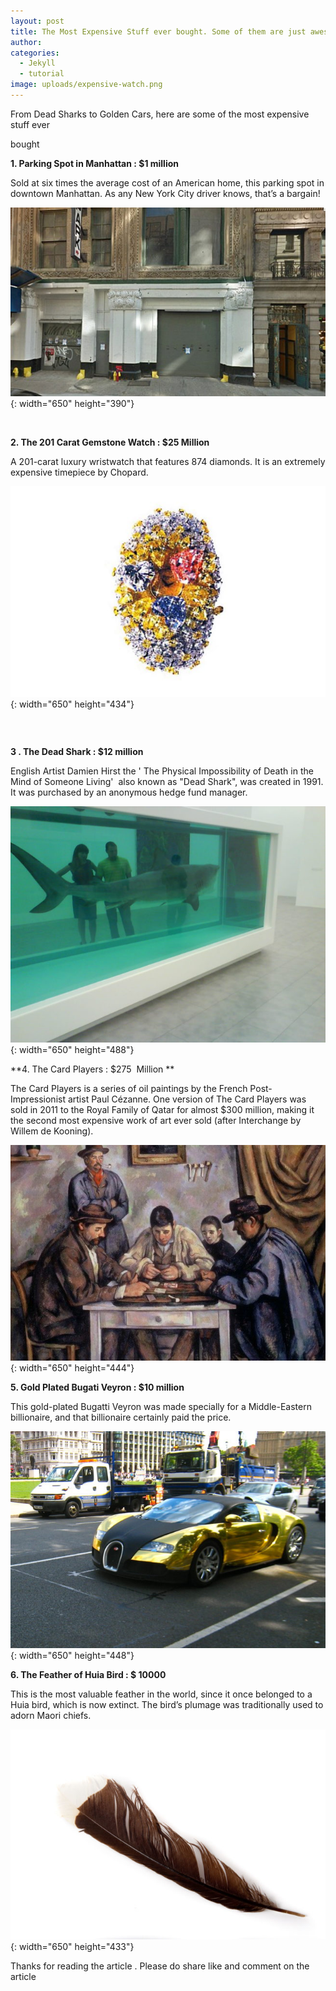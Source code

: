 ```yaml
---
layout: post
title: The Most Expensive Stuff ever bought. Some of them are just awesome
author:
categories:
  - Jekyll
  - tutorial
image: uploads/expensive-watch.png
---
```


From Dead Sharks to Golden Cars, here are some of the most expensive stuff ever

bought

**1\. Parking Spot in Manhattan : $1 million**

Sold at six times the average cost of an American home, this parking spot in downtown Manhattan. As any New York City driver knows, that’s a bargain\!

![](/uploads/manhattan-parking-spot.jpeg){: width="650" height="390"}

&nbsp;

**2\. The 201 Carat Gemstone Watch : $25 Million**

A 201-carat luxury wristwatch that features 874 diamonds. It is an extremely expensive timepiece by Chopard.

![](/uploads/expensive-watch.jpeg){: width="650" height="434"}

### &nbsp;

**3 . The Dead Shark : $12 million**

English Artist Damien Hirst the ' The Physical Impossibility of Death in the Mind of Someone Living'&nbsp; also known as "Dead Shark", was created in 1991. It was purchased by an anonymous hedge fund manager.

![](/uploads/the-dead-shark.jpeg){: width="650" height="488"}

\*\*4. The Card Players : $275&nbsp; Million \*\*

The Card Players is a series of oil paintings by the French Post-Impressionist artist Paul C&eacute;zanne. One version of The Card Players was sold in 2011 to the Royal Family of Qatar for almost $300 million, making it the second most expensive work of art ever sold (after Interchange by Willem de Kooning).

![](/uploads/the-card-players.jpeg){: width="650" height="444"}

**5\. Gold Plated Bugati Veyron : $10 million**

This gold-plated Bugatti Veyron was made specially for a Middle-Eastern billionaire, and that billionaire certainly paid the price.

![](/uploads/bugati-veyron.jpeg){: width="650" height="448"}

**6\. The Feather of Huia Bird : $ 10000**

This is the most valuable feather in the world, since it once belonged to a Huia bird, which is now extinct. The bird’s plumage was traditionally used to adorn Maori chiefs.

![](/uploads/feather-of-huia.jpeg){: width="650" height="433"}

Thanks for reading the article . Please do share like and comment on the article
